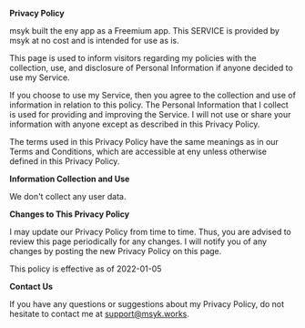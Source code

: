 **Privacy Policy**

msyk built the eny app as a Freemium app. This SERVICE is provided by msyk at no cost and is intended for use as is.

This page is used to inform visitors regarding my policies with the collection, use, and disclosure of Personal Information if anyone decided to use my Service.

If you choose to use my Service, then you agree to the collection and use of information in relation to this policy. The Personal Information that I collect is used for providing and improving the Service. I will not use or share your information with anyone except as described in this Privacy Policy.

The terms used in this Privacy Policy have the same meanings as in our Terms and Conditions, which are accessible at eny unless otherwise defined in this Privacy Policy.

**Information Collection and Use**

We don't collect any user data.

**Changes to This Privacy Policy**

I may update our Privacy Policy from time to time. Thus, you are advised to review this page periodically for any changes. I will notify you of any changes by posting the new Privacy Policy on this page.

This policy is effective as of 2022-01-05

**Contact Us**

If you have any questions or suggestions about my Privacy Policy, do not hesitate to contact me at support@msyk.works.
